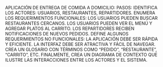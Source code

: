 APLICACIÓN DE ENTREGA DE COMIDA A DOMICILIO:
PASOS:
IDENTIFICA LOS ACTORES: USUARIOS, RESTAURANTES, REPARTIDORES.
ENUMERA LOS REQUERIMIENTOS FUNCIONALES:
LOS USUARIOS PUEDEN BUSCAR RESTAURANTES CERCANOS.
LOS USUARIOS PUEDEN VER EL MENÚ Y AGREGAR PLATOS AL CARRITO.
LOS REPARTIDORES RECIBEN NOTIFICACIONES DE NUEVOS PEDIDOS.
DEFINE ALGUNOS REQUERIMIENTOS NO FUNCIONALES:
LA APLICACIÓN DEBE SER RÁPIDA Y EFICIENTE.
LA INTERFAZ DEBE SER ATRACTIVA Y FÁCIL DE NAVEGAR.
CREA UN GLOSARIO CON TÉRMINOS COMO “PEDIDO”, “RESTAURANTE”, “CARRITO”, ETC.
FINALMENTE, CREA UN DIAGRAMA DE CONTEXTO QUE ILUSTRE LAS INTERACCIONES ENTRE LOS ACTORES Y EL SISTEMA.
